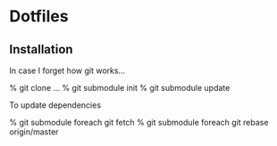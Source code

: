 Dotfiles
========

Installation
------------

In case I forget how git works...

% git clone ...
% git submodule init
% git submodule update

To update dependencies

% git submodule foreach git fetch
% git submodule foreach git rebase origin/master
